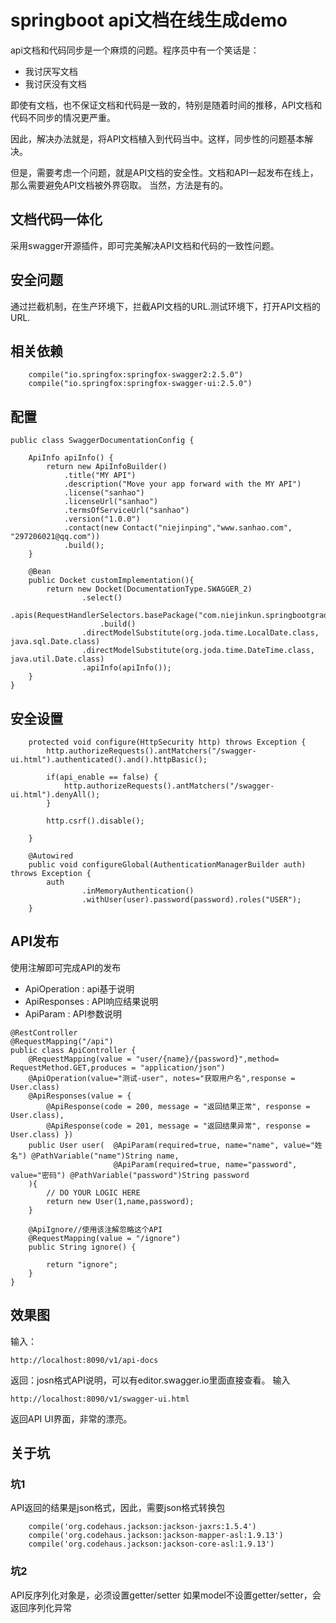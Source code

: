 # springboot api文档在线生成demo
 api文档和代码同步是一个麻烦的问题。程序员中有一个笑话是：
 * 我讨厌写文档
 * 我讨厌没有文档
 
 即使有文档，也不保证文档和代码是一致的，特别是随着时间的推移，API文档和代码不同步的情况更严重。
 
 因此，解决办法就是，将API文档植入到代码当中。这样，同步性的问题基本解决。
 
 但是，需要考虑一个问题，就是API文档的安全性。文档和API一起发布在线上，那么需要避免API文档被外界窃取。
 当然，方法是有的。
 
 ## 文档代码一体化
 采用swagger开源插件，即可完美解决API文档和代码的一致性问题。
 
 ## 安全问题
 通过拦截机制，在生产环境下，拦截API文档的URL.测试环境下，打开API文档的URL.
 
 
 ## 相关依赖
```
    compile("io.springfox:springfox-swagger2:2.5.0")
    compile("io.springfox:springfox-swagger-ui:2.5.0")
```

## 配置
```
public class SwaggerDocumentationConfig {

    ApiInfo apiInfo() {
        return new ApiInfoBuilder()
            .title("MY API")
            .description("Move your app forward with the MY API")
            .license("sanhao")
            .licenseUrl("sanhao")
            .termsOfServiceUrl("sanhao")
            .version("1.0.0")
            .contact(new Contact("niejinping","www.sanhao.com", "297206021@qq.com"))
            .build();
    }

    @Bean
    public Docket customImplementation(){
        return new Docket(DocumentationType.SWAGGER_2)
                .select()
                    .apis(RequestHandlerSelectors.basePackage("com.niejinkun.springbootgradle.api"))
                    .build()
                .directModelSubstitute(org.joda.time.LocalDate.class, java.sql.Date.class)
                .directModelSubstitute(org.joda.time.DateTime.class, java.util.Date.class)
                .apiInfo(apiInfo());
    }
}
```

## 安全设置
```
    protected void configure(HttpSecurity http) throws Exception {
        http.authorizeRequests().antMatchers("/swagger-ui.html").authenticated().and().httpBasic();

        if(api_enable == false) {
            http.authorizeRequests().antMatchers("/swagger-ui.html").denyAll();
        }

        http.csrf().disable();

    }

    @Autowired
    public void configureGlobal(AuthenticationManagerBuilder auth) throws Exception {
        auth
                .inMemoryAuthentication()
                .withUser(user).password(password).roles("USER");
    }
```

## API发布
使用注解即可完成API的发布
* ApiOperation : api基于说明
* ApiResponses : API响应结果说明
* ApiParam : API参数说明
```
@RestController
@RequestMapping("/api")
public class ApiController {
    @RequestMapping(value = "user/{name}/{password}",method= RequestMethod.GET,produces = "application/json")
    @ApiOperation(value="测试-user", notes="获取用户名",response = User.class)
    @ApiResponses(value = {
        @ApiResponse(code = 200, message = "返回结果正常", response = User.class),
        @ApiResponse(code = 201, message = "返回结果异常", response = User.class) })
    public User user(  @ApiParam(required=true, name="name", value="姓名") @PathVariable("name")String name,
                       @ApiParam(required=true, name="password", value="密码") @PathVariable("password")String password
    ){
        // DO YOUR LOGIC HERE
        return new User(1,name,password);
    }

    @ApiIgnore//使用该注解忽略这个API
    @RequestMapping(value = "/ignore")
    public String ignore() {

        return "ignore";
    }
}
```

## 效果图
输入：
```
http://localhost:8090/v1/api-docs
```
返回：josn格式API说明，可以有editor.swagger.io里面直接查看。
输入
```
http://localhost:8090/v1/swagger-ui.html
```
返回API UI界面，非常的漂亮。


## 关于坑
### 坑1
API返回的结果是json格式，因此，需要json格式转换包
```
    compile('org.codehaus.jackson:jackson-jaxrs:1.5.4')
    compile('org.codehaus.jackson:jackson-mapper-asl:1.9.13')
    compile('org.codehaus.jackson:jackson-core-asl:1.9.13')
```

### 坑2
API反序列化对象是，必须设置getter/setter
如果model不设置getter/setter，会返回序列化异常
